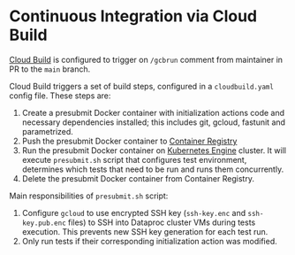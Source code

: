 # Continuous Integration via Cloud Build

[Cloud Build](https://cloud.google.com/cloud-build/) is configured to trigger on
`/gcbrun` comment from maintainer in PR to the `main` branch.

Cloud Build triggers a set of build steps, configured in a `cloudbuild.yaml`
config file. These steps are:

1.  Create a presubmit Docker container with initialization actions code and
    necessary dependencies installed; this includes git, gcloud, fastunit and
    parametrized.
1.  Push the presubmit Docker container to
    [Container Registry](https://cloud.google.com/container-registry/)
1.  Run the presubmit Docker container on
    [Kubernetes Engine](https://cloud.google.com/kubernetes-engine/) cluster. It
    will execute `presubmit.sh` script that configures test environment,
    determines which tests that need to be run and runs them concurrently.
1.  Delete the presubmit Docker container from Container Registry.

Main responsibilities of `presubmit.sh` script:

1.  Configure `gcloud` to use encrypted SSH key (`ssh-key.enc` and
    `ssh-key.pub.enc` files) to SSH into Dataproc cluster VMs during tests
    execution. This prevents new SSH key generation for each test run.
1.  Only run tests if their corresponding initialization action was modified.

